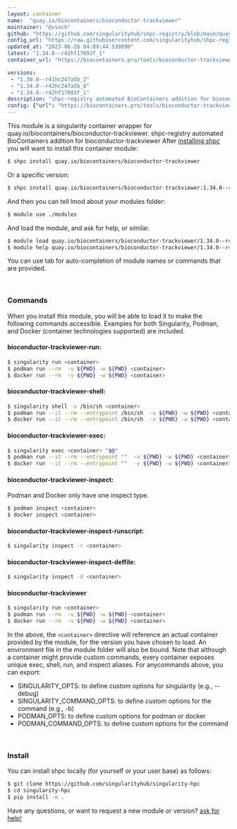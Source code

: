 ```yaml
---
layout: container
name:  "quay.io/biocontainers/bioconductor-trackviewer"
maintainer: "@vsoch"
github: "https://github.com/singularityhub/shpc-registry/blob/main/quay.io/biocontainers/bioconductor-trackviewer/container.yaml"
config_url: "https://raw.githubusercontent.com/singularityhub/shpc-registry/main/quay.io/biocontainers/bioconductor-trackviewer/container.yaml"
updated_at: "2023-06-26 04:09:44.539890"
latest: "1.34.0--r42hf17093f_1"
container_url: "https://biocontainers.pro/tools/bioconductor-trackviewer"

versions:
 - "1.30.0--r41hc247a5b_2"
 - "1.34.0--r42hc247a5b_0"
 - "1.34.0--r42hf17093f_1"
description: "shpc-registry automated BioContainers addition for bioconductor-trackviewer"
config: {"url": "https://biocontainers.pro/tools/bioconductor-trackviewer", "maintainer": "@vsoch", "description": "shpc-registry automated BioContainers addition for bioconductor-trackviewer", "latest": {"1.34.0--r42hf17093f_1": "sha256:0ea18c0f9803062563d8cb9514870d6a83d21f460ddb5ab94241027e8b826da5"}, "tags": {"1.30.0--r41hc247a5b_2": "sha256:03e7509cc2f6f2ac3e93d8317297c70058df55d0ccb9004a4a52b67cfb971b33", "1.34.0--r42hc247a5b_0": "sha256:3fe65bedd670cfff11f444724b9c21c68c021ff417b994ca98f222a495e6b696", "1.34.0--r42hf17093f_1": "sha256:0ea18c0f9803062563d8cb9514870d6a83d21f460ddb5ab94241027e8b826da5"}, "docker": "quay.io/biocontainers/bioconductor-trackviewer"}
---
```


This module is a singularity container wrapper for quay.io/biocontainers/bioconductor-trackviewer.
shpc-registry automated BioContainers addition for bioconductor-trackviewer
After [installing shpc](#install) you will want to install this container module:


```bash
$ shpc install quay.io/biocontainers/bioconductor-trackviewer
```

Or a specific version:

```bash
$ shpc install quay.io/biocontainers/bioconductor-trackviewer:1.34.0--r42hf17093f_1
```

And then you can tell lmod about your modules folder:

```bash
$ module use ./modules
```

And load the module, and ask for help, or similar.

```bash
$ module load quay.io/biocontainers/bioconductor-trackviewer/1.34.0--r42hf17093f_1
$ module help quay.io/biocontainers/bioconductor-trackviewer/1.34.0--r42hf17093f_1
```

You can use tab for auto-completion of module names or commands that are provided.

<br>

### Commands

When you install this module, you will be able to load it to make the following commands accessible.
Examples for both Singularity, Podman, and Docker (container technologies supported) are included.

#### bioconductor-trackviewer-run:

```bash
$ singularity run <container>
$ podman run --rm  -v ${PWD} -w ${PWD} <container>
$ docker run --rm  -v ${PWD} -w ${PWD} <container>
```

#### bioconductor-trackviewer-shell:

```bash
$ singularity shell -s /bin/sh <container>
$ podman run --it --rm --entrypoint /bin/sh  -v ${PWD} -w ${PWD} <container>
$ docker run --it --rm --entrypoint /bin/sh  -v ${PWD} -w ${PWD} <container>
```

#### bioconductor-trackviewer-exec:

```bash
$ singularity exec <container> "$@"
$ podman run --it --rm --entrypoint ""  -v ${PWD} -w ${PWD} <container> "$@"
$ docker run --it --rm --entrypoint ""  -v ${PWD} -w ${PWD} <container> "$@"
```

#### bioconductor-trackviewer-inspect:

Podman and Docker only have one inspect type.

```bash
$ podman inspect <container>
$ docker inspect <container>
```

#### bioconductor-trackviewer-inspect-runscript:

```bash
$ singularity inspect -r <container>
```

#### bioconductor-trackviewer-inspect-deffile:

```bash
$ singularity inspect -d <container>
```



#### bioconductor-trackviewer

```bash
$ singularity run <container>
$ podman run --rm  -v ${PWD} -w ${PWD} <container>
$ docker run --rm  -v ${PWD} -w ${PWD} <container>
```


In the above, the `<container>` directive will reference an actual container provided
by the module, for the version you have chosen to load. An environment file in the
module folder will also be bound. Note that although a container
might provide custom commands, every container exposes unique exec, shell, run, and
inspect aliases. For anycommands above, you can export:

 - SINGULARITY_OPTS: to define custom options for singularity (e.g., --debug)
 - SINGULARITY_COMMAND_OPTS: to define custom options for the command (e.g., -b)
 - PODMAN_OPTS: to define custom options for podman or docker
 - PODMAN_COMMAND_OPTS: to define custom options for the command

<br>

### Install

You can install shpc locally (for yourself or your user base) as follows:

```bash
$ git clone https://github.com/singularityhub/singularity-hpc
$ cd singularity-hpc
$ pip install -e .
```

Have any questions, or want to request a new module or version? [ask for help!](https://github.com/singularityhub/singularity-hpc/issues)